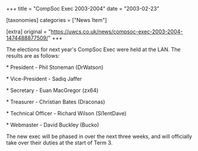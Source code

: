 +++
title = "CompSoc Exec 2003-2004"
date = "2003-02-23"

[taxonomies]
categories = ["News Item"]

[extra]
original = "https://uwcs.co.uk/news/compsoc-exec-2003-2004-1474488877509/"
+++

The elections for next year's CompSoc Exec were held at the LAN. The results are as follows:

\* President - Phil Stoneman (DrWatson)

\* Vice-President - Sadiq Jaffer

\* Secretary - Euan MacGregor (zx64)

\* Treasurer - Christian Bates (Draconas)

\* Technical Officer - Richard Wilson (Si1entDave)

\* Webmaster - David Buckley (Bucko)

The new exec will be phased in over the next three weeks, and will officially take over their duties at the start of Term 3.

